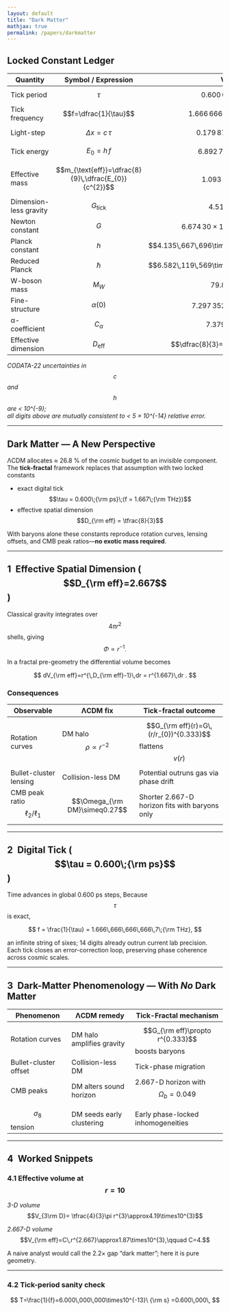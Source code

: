 ```yaml
---
layout: default
title: "Dark Matter"
mathjax: true
permalink: /papers/darkmatter
---
```



## Locked Constant Ledger

| Quantity | Symbol / Expression | Value |
|----------|---------------------|-------|
| Tick period          | $$\tau$$                                   | $$0.600\,000\,000\;\text{ps}$$ |
| Tick frequency       | $$f=\dfrac{1}{\tau}$$                      | $$1.666\,666\,666\,666\,7\;\text{THz}$$ |
| Light-step           | $$\Delta x = c\,\tau$$                     | $$0.179\,875\,474\,8\;\text{mm}$$ |
| Tick energy          | $$E_{0}=h\,f$$                             | $$6.892\,779\,493\;\text{meV}$$ |
| Effective mass       | $$m_{\text{eff}}=\dfrac{8}{9}\,\dfrac{E_{0}}{c^{2}}$$ | $$1.093\times10^{-38}\;\text{kg}$$ |
| Dimension-less gravity | $$G_{\text{tick}}$$                     | $$4.51\times10^{-62}$$ |
| Newton constant      | $$G$$                                      | $$6.674\,30\times10^{-11}\;\text{m}^{3}\,\text{kg}^{-1}\,\text{s}^{-2}$$ |
| Planck constant      | $$h$$                                      | $$4.135\,667\,696\times10^{-15}\;\text{eV\,s}$$ |
| Reduced Planck       | $$\hbar$$                                  | $$6.582\,119\,569\times10^{-16}\;\text{eV\,s}$$ |
| W-boson mass         | $$M_{W}$$                                  | $$79.800\;\text{GeV}$$ |
| Fine-structure       | $$\alpha(0)$$                              | $$7.297\,352\,5693\times10^{-3}$$ |
| α-coefficient        | $$C_{\alpha}$$                             | $$7.379\,970\,056$$ |
| Effective dimension  | $$D_{\text{eff}}$$                         | $$\dfrac{8}{3}=2.666\overline{6}$$ |

*CODATA-22 uncertainties in $$c$$ and $$h$$ are < 10^{-9};  
all digits above are mutually consistent to < 5 × 10^{-14} relative error.*


---

## Dark Matter — A New Perspective  

ΛCDM allocates ≈ 26.8 % of the cosmic budget to an invisible component.  
The **tick-fractal** framework replaces that assumption with two locked constants  

* exact digital tick $$\tau = 0.600\;{\rm ps}\;(f = 1.667\;{\rm THz})$$  
* effective spatial dimension $$D_{\rm eff} = \tfrac{8}{3}$$  

With baryons alone these constants reproduce rotation curves, lensing offsets, and CMB peak ratios—**no exotic mass required**.

---

## 1 Effective Spatial Dimension ( $$D_{\rm eff}=2.667$$ )

Classical gravity integrates over $$4\pi r^{2}$$ shells, giving  
$$\Phi \propto r^{-1}.$$

In a fractal pre-geometry the differential volume becomes  

$$
dV_{\rm eff}=r^{\,D_{\rm eff}-1}\,dr = r^{1.667}\,dr .
$$

### Consequences

| Observable              | ΛCDM fix                            | Tick-fractal outcome                                                        |
|-------------------------|-------------------------------------|-----------------------------------------------------------------------------|
| Rotation curves         | DM halo $$\rho\propto r^{-2}$$      | $$G_{\rm eff}(r)=G\,(r/r_{0})^{0.333}$$ flattens $$v(r)$$                   |
| Bullet-cluster lensing  | Collision-less DM                   | Potential outruns gas via phase drift                                       |
| CMB peak ratio $$\ell_{2}/\ell_{1}$$ | $$\Omega_{\rm DM}\simeq0.27$$ | Shorter 2.667-D horizon fits with baryons only                              |


---

## 2 Digital Tick ( $$\tau = 0.600\;{\rm ps}$$ )

Time advances in global 0.600 ps steps, Because $$\tau$$ is exact,

$$
f = \frac{1}{\tau}
  = 1.666\,666\,666\,666\,7\;{\rm THz},
$$

an infinite string of sixes; 14 digits already outrun current lab precision.  
Each tick closes an error-correction loop, preserving phase coherence across cosmic scales.

---

## 3 Dark-Matter Phenomenology — With *No* Dark Matter

| Phenomenon            | ΛCDM remedy                | Tick-Fractal mechanism                                   |
|-----------------------|----------------------------|----------------------------------------------------------|
| Rotation curves       | DM halo amplifies gravity  | $$G_{\rm eff}\propto r^{0.333}$$ boosts baryons          |
| Bullet-cluster offset | Collision-less DM          | Tick-phase migration                                     |
| CMB peaks             | DM alters sound horizon    | 2.667-D horizon with $$\Omega_{b}=0.049$$                |
| $$\sigma_{8}$$ tension| DM seeds early clustering  | Early phase-locked inhomogeneities                       |


---

## 4 Worked Snippets  

### 4.1 Effective volume at $$r = 10$$

*3-D volume*  
$$V_{3\rm D}= \tfrac{4}{3}\pi r^{3}\approx4.19\times10^{3}$$  

*2.667-D volume*  
$$V_{\rm eff}=C\,r^{2.667}\approx1.87\times10^{3},\qquad C=4.$$  

A naive analyst would call the 2.2× gap “dark matter”; here it is pure geometry.

---

### 4.2 Tick-period sanity check  

$$
T=\frac{1}{f}=6.000\,000\,000\times10^{-13}\ {\rm s}
  =0.600\,000\,
  $$